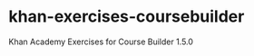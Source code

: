 khan-exercises-coursebuilder
============================

Khan Academy Exercises for Course Builder 1.5.0
